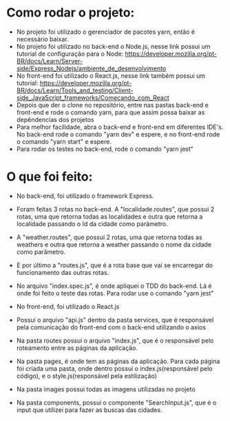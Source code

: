 # Como rodar o projeto:
- No projeto foi utilizado o gerenciador de pacotes yarn, então é necessário baixar.
- No projeto foi utilizado no back-end o Node.js, nesse link possui um tutorial de configuração para o Node: https://developer.mozilla.org/pt-BR/docs/Learn/Server-side/Express_Nodejs/ambiente_de_desenvolvimento
- No front-end foi utilizado o React.js, nesse link também possui um tutorial: https://developer.mozilla.org/pt-BR/docs/Learn/Tools_and_testing/Client-side_JavaScript_frameworks/Comecando_com_React
- Depois que der o clone no repositório, entre nas pastas back-end e front-end e rode o comando yarn, para que assim possa baixar as depêndencias dos projetos
- Para melhor facilidade, abra o back-end e front-end em diferentes IDE's. No back-end rode o comando "yarn dev" e espere, e no front-end rode o comando "yarn start" e espere.
- Para rodar os testes no back-end, rode o comando "yarn jest"


# O que foi feito:
- No back-end, foi utilizado o framework Express.
- Foram feitas 3 rotas no back-end. A "localidade.routes", que possui 2 rotas, uma que retorna todas as localidades e outra que retorna a localidade passando o Id da cidade como parâmetro.
- A "weather.routes", que possui 2 rotas, uma que retorna todas as weathers e outra que retorna a weather passando o nome da cidade como parâmetro.
- E por último a "routes.js", que é a rota base que vai se encarregar do funcionamento das outras rotas.
- No arquivo "index.spec.js", é onde apliquei o TDD do back-end. Lá é onde foi feito o teste das rotas. Para rodar use o comando "yarn jest"


- No front-end, foi utilizado o React.js
- Possui o arquivo "api.js" dentro da pasta services, que é responsável pela comunicação do front-end com o back-end utilizando o axios
- Na pasta routes possui o arquivo "index.js", que é o responsável pelo roteamento entre as páginas da aplicação.
- Na pasta pages, é onde tem as páginas da aplicação. Para cada página foi criada uma pasta, onde dentro possui o index.js(responsável pelo código), e o style.js(responsável pela estilização)
- Na pasta images possui todas as imagens utilizadas no projeto
- Na pasta components, possui o componente "SearchInput.js", que é o input que utilizei para fazer as buscas das cidades.
